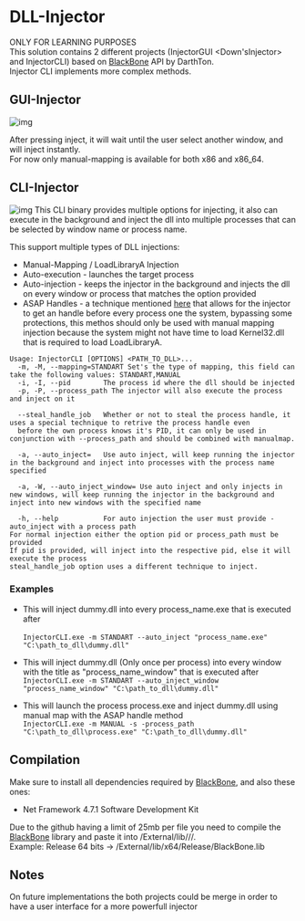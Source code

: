 # DLL-Injector
ONLY FOR LEARNING PURPOSES<br>
This solution contains 2 different projects (InjectorGUI <Down'sInjector> and InjectorCLI) based on [BlackBone](https://github.com/DarthTon/Blackbone) API by DarthTon.<br>
Injector CLI implements more complex methods.

## GUI-Injector
![img](https://i.gyazo.com/568386b94fc2526e9446ca0a99371b12.png)

After pressing inject, it will wait until the user select another window, and will inject instantly.<br>
For now only manual-mapping is available for both x86 and x86_64.

## CLI-Injector
![img](https://i.gyazo.com/2f8ae4c0b83155f92095794326cdd48f.png)
This CLI binary provides multiple options for injecting, it also can execute in the background and inject the dll into multiple processes that can be selected by window name or process name.

This support multiple types of DLL injections:
- Manual-Mapping / LoadLibraryA Injection
- Auto-execution - launches the target process
- Auto-injection - keeps the injector in the background and injects the dll on every window or process that matches the option provided
- ASAP Handles - a technique mentioned [here](https://www.unknowncheats.me/forum/anti-cheat-bypass/236135-asap-handles-v2-getting-handle-process-getting-stripped.html) that allows for the injector to get an handle before every process one the system, bypassing some protections, this methos should only be used with manual mapping injection because the system might not have time to load Kernel32.dll that is required to load LoadLibraryA.
```
Usage: InjectorCLI [OPTIONS] <PATH_TO_DLL>...
  -m, -M, --mapping=STANDART Set's the type of mapping, this field can take the following values: STANDART,MANUAL
  -i, -I, --pid        The process id where the dll should be injected
  -p, -P, --process_path The injector will also execute the process and inject on it

  --steal_handle_job   Whether or not to steal the process handle, it uses a special technique to retrive the process handle even
  before the own process knows it's PID, it can only be used in conjunction with --process_path and should be combined with manualmap.

  -a, --auto_inject=   Use auto inject, will keep running the injector in the background and inject into processes with the process name specified

  -a, -W, --auto_inject_window= Use auto inject and only injects in new windows, will keep running the injector in the background and inject into new windows with the specified name

  -h, --help           For auto injection the user must provide -auto_inject with a process path
For normal injection either the option pid or process_path must be provided
If pid is provided, will inject into the respective pid, else it will execute the process
steal_handle_job option uses a different technique to inject.

```
### Examples

- This will inject dummy.dll into every process_name.exe that is executed after<br><br>
``` InjectorCLI.exe -m STANDART --auto_inject "process_name.exe" "C:\path_to_dll\dummy.dll" ```

- This will inject dummy.dll (Only once per process) into every window with the title as "process_name_window" that is executed after<br>
``` InjectorCLI.exe -m STANDART --auto_inject_window "process_name_window" "C:\path_to_dll\dummy.dll" ```

- This will launch the process process.exe and inject dummy.dll using manual map with the ASAP handle method<br>
``` InjectorCLI.exe -m MANUAL -s -process_path "C:\path_to_dll\process.exe" "C:\path_to_dll\dummy.dll" ```


## Compilation
Make sure to install all dependencies required by [BlackBone](https://github.com/DarthTon/Blackbone), and also these ones:
- Net Framework 4.7.1 Software Development Kit

Due to the github having a limit of 25mb per file you need to compile the [BlackBone](https://github.com/DarthTon/Blackbone) library and paste it into /External/lib/<architeture>/<configration>/.<br>
Example: Release 64 bits -> /External/lib/x64/Release/BlackBone.lib

## Notes
On future implementations the both projects could be merge in order to have a user interface for a more powerfull injector
